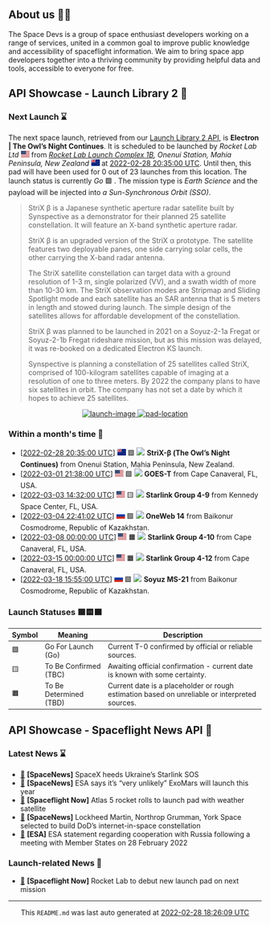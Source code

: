 ## About us 🧑‍🚀
The Space Devs is a group of space enthusiast developers working on a range of
services, united in a common goal to improve public knowledge and accessibility
of spaceflight information. We aim to bring space app developers together into a
thriving community by providing helpful data and tools, accessible to everyone
for free.

## API Showcase - Launch Library 2 🚀

### Next Launch ⌛
The next space launch, retrieved from our
<a href="https://thespacedevs.com/llapi">Launch Library 2 API</a>, is
**Electron | The Owl’s Night Continues**. It is scheduled to be launched by *Rocket Lab Ltd*
<img width="17" src="https://raw.githubusercontent.com/lipis/flag-icons/main/flags/4x3/us.svg" />
from *<a href="https://en.wikipedia.org/wiki/Rocket_Lab_Launch_Complex_1">Rocket Lab Launch Complex 1B</a>, Onenui Station, Mahia Peninsula, New Zealand*
<img width="17" src="https://raw.githubusercontent.com/lipis/flag-icons/main/flags/4x3/nz.svg" />
at <a href="https://www.timeanddate.com/worldclock/fixedtime.html?iso=20220228T203500">2022-02-28 20:35:00 UTC</a>.  Until
then, this pad will have been used for 0
out of 23 launches from this location. The launch status is currently
*Go* 🟩 . The mission type is
*Earth Science* and the payload will be injected
into *a Sun-Synchronous Orbit
(SSO)*.
<br>
<blockquote>
  StriX β is a Japanese synthetic aperture radar satellite built by Synspective as a demonstrator for their planned 25 satellite constellation. It will feature an X-band synthetic aperture radar.

StriX β is an upgraded version of the StriX α prototype. The satellite features two deployable panes, one side carrying solar cells, the other carrying the X-band radar antenna.

The StriX satellite constellation can target data with a ground resolution of 1-3 m, single polarized (VV), and a swath width of more than 10-30 km. The StriX observation modes are Stripmap and Sliding Spotlight mode and each satellite has an SAR antenna that is 5 meters in length and stowed during launch. The simple design of the satellites allows for affordable development of the constellation.

StriX β was planned to be launched in 2021 on a Soyuz-2-1a Fregat or Soyuz-2-1b Fregat rideshare mission, but as this mission was delayed, it was re-booked on a dedicated Electron KS launch.

Synspective is planning a constellation of 25 satellites called StriX, comprised of 100-kilogram satellites capable of imaging at a resolution of one to three meters. By 2022 the company plans to have six satellites in orbit. The company has not set a date by which it hopes to achieve 25 satellites.
</blockquote>

<p float="left" align="center">
  <a href="https://en.wikipedia.org/wiki/Electron_\(rocket\)" >
    <img alt="launch-image" height="200" src="https://spacelaunchnow-prod-east.nyc3.digitaloceanspaces.com/media/launcher_images/electron_image_20190705175640.jpeg" />
  </a>
  <a href="https://www.google.com/maps/place/-39.262833,177.864469" >
    <img alt="pad-location" height="200" src="https://spacelaunchnow-prod-east.nyc3.digitaloceanspaces.com/media/launch_images/location_10_20200803142509.jpg"  />
  </a>
</p>

### Within a month's time 📅
- \[<a href="https://www.timeanddate.com/worldclock/fixedtime.html?iso=20220228T203500">2022-02-28 20:35:00 UTC</a>\]  <img width="17" src="https://raw.githubusercontent.com/lipis/flag-icons/main/flags/4x3/nz.svg" /> 🟩  <a href="https://www.google.com/calendar/render?action=TEMPLATE&text=Electron | The Owl’s Night Continues&location=Onenui Station, Mahia Peninsula, New Zealand&dates=20220228T203500Z%2F20220228T204000Z"><img border="0" width="15" src="https://upload.wikimedia.org/wikipedia/commons/a/a5/Google_Calendar_icon_%282020%29.svg"></a> **StriX-β (The Owl’s Night Continues)** from Onenui Station, Mahia Peninsula, New Zealand.
- \[<a href="https://www.timeanddate.com/worldclock/fixedtime.html?iso=20220301T213800">2022-03-01 21:38:00 UTC</a>\]  <img width="17" src="https://raw.githubusercontent.com/lipis/flag-icons/main/flags/4x3/us.svg" /> 🟩  <a href="https://www.google.com/calendar/render?action=TEMPLATE&text=Atlas V 541 | GOES-T&location=Cape Canaveral, FL, USA&dates=20220301T213800Z%2F20220301T233800Z"><img border="0" width="15" src="https://upload.wikimedia.org/wikipedia/commons/a/a5/Google_Calendar_icon_%282020%29.svg"></a> **GOES-T** from Cape Canaveral, FL, USA.
- \[<a href="https://www.timeanddate.com/worldclock/fixedtime.html?iso=20220303T143200">2022-03-03 14:32:00 UTC</a>\]  <img width="17" src="https://raw.githubusercontent.com/lipis/flag-icons/main/flags/4x3/us.svg" /> 🟨  <a href="https://www.google.com/calendar/render?action=TEMPLATE&text=Falcon 9 Block 5 | Starlink Group 4-9&location=Kennedy Space Center, FL, USA&dates=20220303T143200Z%2F20220303T143200Z"><img border="0" width="15" src="https://upload.wikimedia.org/wikipedia/commons/a/a5/Google_Calendar_icon_%282020%29.svg"></a> **Starlink Group 4-9** from Kennedy Space Center, FL, USA.
- \[<a href="https://www.timeanddate.com/worldclock/fixedtime.html?iso=20220304T224102">2022-03-04 22:41:02 UTC</a>\]  <img width="17" src="https://raw.githubusercontent.com/lipis/flag-icons/main/flags/4x3/ru.svg" /> 🟩  <a href="https://www.google.com/calendar/render?action=TEMPLATE&text=Soyuz 2.1b/Fregat-M | OneWeb 14&location=Baikonur Cosmodrome, Republic of Kazakhstan&dates=20220304T224102Z%2F20220304T224102Z"><img border="0" width="15" src="https://upload.wikimedia.org/wikipedia/commons/a/a5/Google_Calendar_icon_%282020%29.svg"></a> **OneWeb 14** from Baikonur Cosmodrome, Republic of Kazakhstan.
- \[<a href="https://www.timeanddate.com/worldclock/fixedtime.html?iso=20220308T000000">2022-03-08 00:00:00 UTC</a>\]  <img width="17" src="https://raw.githubusercontent.com/lipis/flag-icons/main/flags/4x3/us.svg" /> 🟧  <a href="https://www.google.com/calendar/render?action=TEMPLATE&text=Falcon 9 Block 5 | Starlink Group 4-10&location=Cape Canaveral, FL, USA&dates=20220308T000000Z%2F20220308T000000Z"><img border="0" width="15" src="https://upload.wikimedia.org/wikipedia/commons/a/a5/Google_Calendar_icon_%282020%29.svg"></a> **Starlink Group 4-10** from Cape Canaveral, FL, USA.
- \[<a href="https://www.timeanddate.com/worldclock/fixedtime.html?iso=20220315T000000">2022-03-15 00:00:00 UTC</a>\]  <img width="17" src="https://raw.githubusercontent.com/lipis/flag-icons/main/flags/4x3/us.svg" /> 🟧  <a href="https://www.google.com/calendar/render?action=TEMPLATE&text=Falcon 9 Block 5 | Starlink Group 4-12&location=Cape Canaveral, FL, USA&dates=20220315T000000Z%2F20220315T000000Z"><img border="0" width="15" src="https://upload.wikimedia.org/wikipedia/commons/a/a5/Google_Calendar_icon_%282020%29.svg"></a> **Starlink Group 4-12** from Cape Canaveral, FL, USA.
- \[<a href="https://www.timeanddate.com/worldclock/fixedtime.html?iso=20220318T155500">2022-03-18 15:55:00 UTC</a>\]  <img width="17" src="https://raw.githubusercontent.com/lipis/flag-icons/main/flags/4x3/ru.svg" /> 🟩  <a href="https://www.google.com/calendar/render?action=TEMPLATE&text=Soyuz 2.1a | Soyuz MS-21&location=Baikonur Cosmodrome, Republic of Kazakhstan&dates=20220318T155500Z%2F20220318T155500Z"><img border="0" width="15" src="https://upload.wikimedia.org/wikipedia/commons/a/a5/Google_Calendar_icon_%282020%29.svg"></a> **Soyuz MS-21** from Baikonur Cosmodrome, Republic of Kazakhstan.


### Launch Statuses 🟩🟨🟧
<p align="center">
    <table class="tg">
    <thead>
      <tr>
        <th class="tg-0pky">Symbol</th>
        <th class="tg-0pky">Meaning</th>
        <th class="tg-0pky">Description</th>
      </tr>
    </thead>
    <tbody>
      <tr>
        <td class="tg-0pky">🟩</td>
        <td class="tg-0pky">Go For Launch (Go)</td>
        <td class="tg-0pky">Current T-0 confirmed by official or reliable sources.</td>
      </tr>
      <tr>
        <td class="tg-0pky">🟨</td>
        <td class="tg-0pky">To Be Confirmed (TBC)</td>
        <td class="tg-0pky">Awaiting official confirmation - current date is known with some certainty.</td>
      </tr>
      <tr>
        <td class="tg-0pky">🟧</td>
        <td class="tg-0pky">To Be Determined (TBD)</td>
        <td class="tg-0pky">Current date is a placeholder or rough estimation based on unreliable or interpreted sources.</td>
      </tr>
    </tbody>
    </table>
</p>

## API Showcase - Spaceflight News API 📰

### Latest News ⌛
- <a href="https://spacenews.com/spacex-heeds-ukraines-starlink-sos/" >🔗</a> **[SpaceNews]** SpaceX heeds Ukraine’s Starlink SOS
- <a href="https://spacenews.com/esa-says-its-very-unlikely-exomars-will-launch-this-year/" >🔗</a> **[SpaceNews]** ESA says it’s “very unlikely” ExoMars will launch this year
- <a href="https://spaceflightnow.com/2022/02/28/atlas-5-goes-t-rollout/" >🔗</a> **[Spaceflight Now]** Atlas 5 rocket rolls to launch pad with weather satellite
- <a href="https://spacenews.com/lockheed-martin-northrop-grumman-york-space-selected-to-build-dods-internet-in-space-constellation/" >🔗</a> **[SpaceNews]** Lockheed Martin, Northrop Grumman, York Space selected to build DoD’s internet-in-space constellation
- <a href="https://www.esa.int/Newsroom/Press_Releases/ESA_statement_regarding_cooperation_with_Russia_following_a_meeting_with_Member_States_on_28_February_2022" >🔗</a> **[ESA]** ESA statement regarding cooperation with Russia following a meeting with Member States on 28 February 2022


### Launch-related News 🚀

- <a href="https://spaceflightnow.com/2022/02/23/rocket-lab-to-debut-new-launch-pad-on-next-launch/" >🔗</a> **[Spaceflight Now]** Rocket Lab to debut new launch pad on next mission


<hr>
  <div align="center">
  This <code>README.md</code> was last auto generated at <a href="https://www.timeanddate.com/worldclock/fixedtime.html?iso=20220228T182609">2022-02-28 18:26:09 UTC</a>
  <br>
  <!-- <a href="https://medium.com/@g.h.garrett" target="_blank">Learn to add space launches to your profile here!</a> -->
</div>